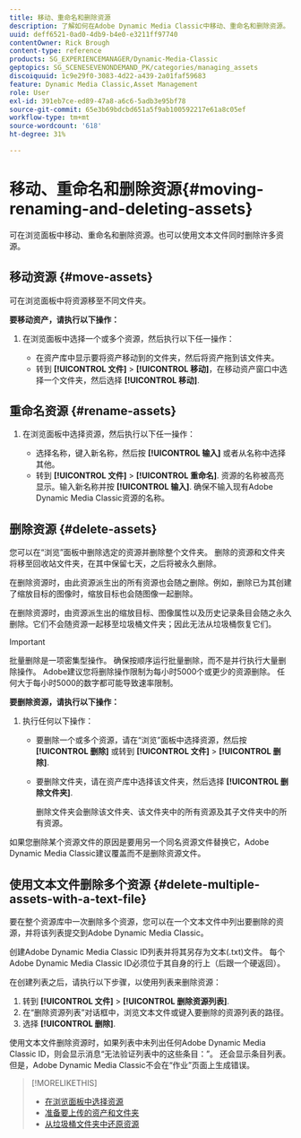 ```yaml
---
title: 移动、重命名和删除资源
description: 了解如何在Adobe Dynamic Media Classic中移动、重命名和删除资源。
uuid: deff6521-0ad0-4db9-b4e0-e3211ff97740
contentOwner: Rick Brough
content-type: reference
products: SG_EXPERIENCEMANAGER/Dynamic-Media-Classic
geptopics: SG_SCENESEVENONDEMAND_PK/categories/managing_assets
discoiquuid: 1c9e29f0-3083-4d22-a439-2a01faf59683
feature: Dynamic Media Classic,Asset Management
role: User
exl-id: 391eb7ce-ed89-47a8-a6c6-5adb3e95bf78
source-git-commit: 65e3b69bdcbd651a5f9ab100592217e61a8c05ef
workflow-type: tm+mt
source-wordcount: '618'
ht-degree: 31%

---
```


# 移动、重命名和删除资源{#moving-renaming-and-deleting-assets}

可在浏览面板中移动、重命名和删除资源。也可以使用文本文件同时删除许多资源。

## 移动资源 {#move-assets}

可在浏览面板中将资源移至不同文件夹。

**要移动资产，请执行以下操作：**

1. 在浏览面板中选择一个或多个资源，然后执行以下任一操作：

   * 在资产库中显示要将资产移动到的文件夹，然后将资产拖到该文件夹。
   * 转到 **[!UICONTROL 文件]** > **[!UICONTROL 移动]**，在移动资产窗口中选择一个文件夹，然后选择 **[!UICONTROL 移动]**.

## 重命名资源 {#rename-assets}

1. 在浏览面板中选择资源，然后执行以下任一操作：

   * 选择名称，键入新名称，然后按 **[!UICONTROL 输入]** 或者从名称中选择其他。
   * 转到 **[!UICONTROL 文件]** > **[!UICONTROL 重命名]**. 资源的名称被高亮显示。输入新名称并按 **[!UICONTROL 输入]**. 确保不输入现有Adobe Dynamic Media Classic资源的名称。

## 删除资源 {#delete-assets}

您可以在“浏览”面板中删除选定的资源并删除整个文件夹。 删除的资源和文件夹将移至回收站文件夹，在其中保留七天，之后将被永久删除。

在删除资源时，由此资源派生出的所有资源也会随之删除。例如，删除已为其创建了缩放目标的图像时，缩放目标也会随图像一起删除。

在删除资源时，由资源派生出的缩放目标、图像属性以及历史记录条目会随之永久删除。它们不会随资源一起移至垃圾桶文件夹；因此无法从垃圾桶恢复它们。

>[!IMPORTANT]
>
>批量删除是一项密集型操作。 确保按顺序运行批量删除，而不是并行执行大量删除操作。 Adobe建议您将删除操作限制为每小时5000个或更少的资源删除。 任何大于每小时5000的数字都可能导致速率限制。

**要删除资源，请执行以下操作：**

1. 执行任何以下操作：

   * 要删除一个或多个资源，请在“浏览”面板中选择资源，然后按 **[!UICONTROL 删除]** 或转到 **[!UICONTROL 文件]** > **[!UICONTROL 删除]**.
   * 要删除文件夹，请在资产库中选择该文件夹，然后选择 **[!UICONTROL 删除文件夹]**.

      删除文件夹会删除该文件夹、该文件夹中的所有资源及其子文件夹中的所有资源。

如果您删除某个资源文件的原因是要用另一个同名资源文件替换它，Adobe Dynamic Media Classic建议覆盖而不是删除资源文件。

## 使用文本文件删除多个资源 {#delete-multiple-assets-with-a-text-file}

要在整个资源库中一次删除多个资源，您可以在一个文本文件中列出要删除的资源，并将该列表提交到Adobe Dynamic Media Classic。

创建Adobe Dynamic Media Classic ID列表并将其另存为文本(.txt)文件。 每个Adobe Dynamic Media Classic ID必须位于其自身的行上（后跟一个硬返回）。

在创建列表之后，请执行以下步骤，以使用列表来删除资源：

1. 转到 **[!UICONTROL 文件]** > **[!UICONTROL 删除资源列表]**.
1. 在“删除资源列表”对话框中，浏览文本文件或键入要删除的资源列表的路径。
1. 选择 **[!UICONTROL 删除]**.

使用文本文件删除资源时，如果列表中未列出任何Adobe Dynamic Media Classic ID，则会显示消息“无法验证列表中的这些条目：”。 还会显示条目列表。 但是，Adobe Dynamic Media Classic不会在“作业”页面上生成错误。

>[!MORELIKETHIS]
>
>* [在浏览面板中选择资源](selecting-assets-browse-panel.md#selecting_assets_in_the_browse_panel)
>* [准备要上传的资产和文件夹](uploading-files.md#preparing_your_assets_and_folders_for_uploading)
>* [从垃圾桶文件夹中还原资源](trash-folder.md#restoring_assets_from_the_trash_folder)

